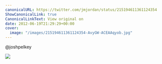 ```yaml
---
canonicalURL: https://twitter.com/jmjordan/status/215194611361124354
ShowCanonicalLink: true
CanonicalLinkText: View original on
date: 2012-06-19T21:29:29+00:00
cover:
  image: "/images/215194611361124354-AvyGW-ACEAAqyob.jpg"
---
```

@joshpelkey 

![](/images/215194611361124354-AvyGW-ACEAAqyob.jpg)